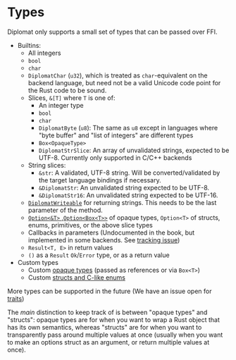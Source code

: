 # Types

Diplomat only supports a small set of types that can be passed over FFI.

 - Builtins:
     - All integers
     - `bool`
     - `char`
     - `DiplomatChar` (`u32`), which is treated as `char`-equivalent on the backend language, but need not be a valid Unicode code point for the Rust code to be sound.
     - Slices, `&[T]` where `T` is one of:
         - An integer type
         - `bool`
         - `char`
         - `DiplomatByte` (`u8`): The same as `u8` except in languages where "byte buffer" and "list of integers" are different types
         - `Box<OpaqueType>`
         - `DiplomatStrSlice`: An array of unvalidated strings, expected to be UTF-8. Currently only supported in C/C++ backends
     - String slices:
         - `&str`: A validated, UTF-8 string. Will be converted/validated by the target language bindings if necessary.
         - `&DiplomatStr`: An unvalidated string expected to be UTF-8.
         - `&DiplomatStr16`: An unvalidated string expected to be UTF-16.
     - [`DiplomatWriteable`](./writeable.md) for returning strings. This needs to be the last parameter of the method.
     - [`Option<&T>` ,`Option<Box<T>>`](./option.md) of opaque types, `Option<T>` of structs, enums, primitives, or the above slice types
     - Callbacks in parameters (Undocumented in the book, but implemented in some backends. See [tracking issue](https://github.com/rust-diplomat/diplomat/issues/146))
     - `Result<T, E>` in return values
     - `()` as a `Result` `Ok`/`Error` type, or as a return value
 - Custom types
     - Custom [opaque types](./opaque.md) (passed as references or via `Box<T>`)
     - Custom [structs and C-like enums](./structs.md)

More types can be supported in the future (We have an issue open for [traits](https://github.com/rust-diplomat/diplomat/pull/621))

The _main_ distinction to keep track of is between "opaque types" and "structs": opaque types are for when you want to wrap a Rust object that has its own semantics, whereas "structs" are for when you want to transparently pass around multiple values at once (usually when you want to make an options struct as an argument, or return multiple values at once).
